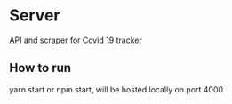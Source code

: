 # Server
API and scraper for Covid 19 tracker

## How to run
yarn start or npm start, will be hosted locally on port 4000
